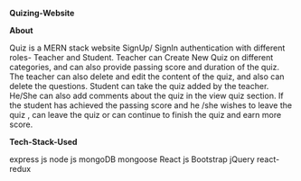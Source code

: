 **Quizing-Website**

**About**

Quiz is a MERN stack website
SignUp/ SignIn authentication with different roles- Teacher and Student.
Teacher can Create New Quiz on different categories, and can also provide passing score and duration of the quiz.
The teacher can also delete and edit the content of the quiz, and also can delete the questions.
Student can take the quiz added by the teacher. He/She can also add comments about the quiz in the view quiz section. If the student has achieved the passing score and he /she wishes to leave the quiz , can leave the quiz or can continue to finish the quiz and earn more score.

**Tech-Stack-Used**

express js
node js
mongoDB
mongoose
React js
Bootstrap
jQuery
react-redux
